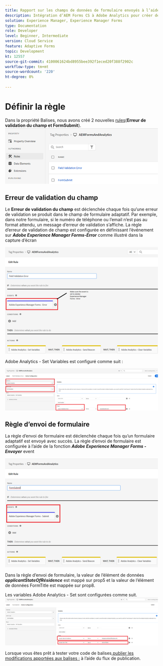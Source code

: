 ```yaml
---
title: Rapport sur les champs de données de formulaire envoyés à l’aide d’Adobe Analytics
description: Intégration d’AEM Forms CS à Adobe Analytics pour créer des rapports sur les champs de données de formulaire
solution: Experience Manager, Experience Manager Forms
type: Documentation
role: Developer
level: Beginner, Intermediate
version: Cloud Service
feature: Adaptive Forms
topic: Development
kt: 12557
source-git-commit: 4100061624bd8955bee392f1eced20f388f2902c
workflow-type: tm+mt
source-wordcount: '220'
ht-degree: 0%

---
```


# Définir la règle

Dans la propriété Balises, nous avons créé 2 nouvelles [rules](https://experienceleague.adobe.com/docs/platform-learn/implement-in-websites/configure-tags/add-data-elements-rules.html)(**Erreur de validation du champ et FormSubmit**).
![formulaire adaptatif](assets/rules.png)


## Erreur de validation du champ

Le **Erreur de validation du champ** est déclenchée chaque fois qu’une erreur de validation se produit dans le champ de formulaire adaptatif. Par exemple, dans notre formulaire, si le numéro de téléphone ou l’email n’est pas au format attendu, un message d’erreur de validation s’affiche.
La règle d’erreur de validation de champ est configurée en définissant l’événement sur _**Adobe Experience Manager Forms-Error**_ comme illustré dans la capture d’écran

![candidat-state-résidence](assets/field_validation_error_rule.png)

Adobe Analytics - Set Variables est configuré comme suit :

![action de définition](assets/field_validation_action_rule.png)

## Règle d’envoi de formulaire

La règle d’envoi de formulaire est déclenchée chaque fois qu’un formulaire adaptatif est envoyé avec succès.
La règle d’envoi de formulaire est configurée à l’aide de la fonction _**Adobe Experience Manager Forms - Envoyer**_ event

![form-submit-rule](assets/form-submit-rule.png)

Dans la règle d’envoi de formulaire, la valeur de l’élément de données _**applicantStateOfRésidence**_ est mappé sur prop5 et la valeur de l’élément de données FormTitle est mappée sur prop8.

Les variables Adobe Analytics - Set sont configurées comme suit.
![form-submit-rule-set-variables](assets/form-submit-set-variable.png)

Lorsque vous êtes prêt à tester votre code de balises,[publier les modifications apportées aux balises ;](https://experienceleague.adobe.com/docs/experience-platform/tags/publish/publishing-flow.html) à l’aide du flux de publication.
